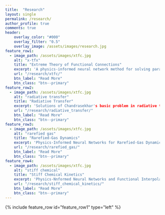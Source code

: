 ```yaml
---
title:  "Research"
layout: single
permalink: /research/
author_profile: true
comments: true
header:
    overlay_color: "#000"
    overlay_filter: "0.5"
    overlay_image: /assets/images/research.jpg
feature_row1:
  - image_path: /assets/images/xtfc.jpg
    alt: "x-tfx"
    title: "Extreme Theory of Functional Connections"
    excerpt: 'A physics-informed neural network method for solving parametric differential equations.'
    url: "/research/xtfc/"
    btn_label: "Read More"
    btn_class: "btn--primary"
feature_row2:
  - image_path: /assets/images/xtfc.jpg
    alt: "radiative transfer"
    title: "Radiative Transfer"
    excerpt: 'Solutions of Chandrasekhar's basic problem in radiative transfer.'
    url: "/research/radiative_transfer/"
    btn_label: "Read More"
    btn_class: "btn--primary"
feature_row3:
  - image_path: /assets/images/xtfc.jpg
    alt: "rarefied gas"
    title: "Rarefied-Gas Dynamics"
    excerpt: 'Physics-Informed Neural Networks for Rarefied-Gas Dynamics: Poiseuille, Couette, and Thermal Creep flows in the BGK approximation'
    url: "/research/rarefied_gas/"
    btn_label: "Read More"
    btn_class: "btn--primary"
feature_row4:
  - image_path: /assets/images/xtfc.jpg
    alt: "stiff chemical"
    title: "Stiff Chemical Kinetics"
    excerpt: 'Physics-Nnformed Neural Networks and Functional Interpolation for Stiff Chemical Kinetics'
    url: "/research/stiff_chemical_kinetics/"
    btn_label: "Read More"
    btn_class: "btn--primary"
---
```


{% include feature_row id="feature_row1" type="left" %}
